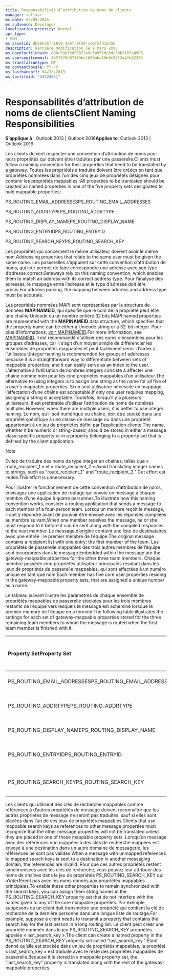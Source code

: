 ```yaml
---
title: Responsabilités d’attribution de noms de clients
manager: soliver
ms.date: 03/09/2015
ms.audience: Developer
localization_priority: Normal
api_type:
- COM
ms.assetid: dbb6ba5f-18c8-426f-9f50-ce6f2fd1dc5b
description: Dernière modification le 9 mars 2015
ms.openlocfilehash: 808c7abf3d29872a8c5095fdc6dc39b2107a8993
ms.sourcegitcommit: 8657170d071f9bcf680aba50b9c07f2a4fb82283
ms.translationtype: MT
ms.contentlocale: fr-FR
ms.lasthandoff: 04/28/2019
ms.locfileid: "33424951"
---
```

# <a name="client-naming-responsibilities"></a><span data-ttu-id="df486-103">Responsabilités d’attribution de noms de clients</span><span class="sxs-lookup"><span data-stu-id="df486-103">Client Naming Responsibilities</span></span>

  
  
<span data-ttu-id="df486-104">**S’applique à** : Outlook 2013 | Outlook 2016</span><span class="sxs-lookup"><span data-stu-id="df486-104">**Applies to**: Outlook 2013 | Outlook 2016</span></span> 
  
<span data-ttu-id="df486-105">Les clients doivent respecter une convention d’attribution de noms pour leurs propriétés qui doivent être traduites par une passerelle.</span><span class="sxs-lookup"><span data-stu-id="df486-105">Clients must follow a naming convention for their properties that need to be translated by a gateway.</span></span> <span data-ttu-id="df486-106">Toutes les propriétés à traduire doivent être créées en tant que propriétés nommées dans l’un des cinq jeux de propriétés désignés pour contenir les propriétés mappables :</span><span class="sxs-lookup"><span data-stu-id="df486-106">All properties to be translated should be created as named properties in one of the five property sets designated to hold mappable properties:</span></span>
  
<span data-ttu-id="df486-107">PS_ROUTING_EMAIL_ADDRESSES</span><span class="sxs-lookup"><span data-stu-id="df486-107">PS_ROUTING_EMAIL_ADDRESSES</span></span>
  
<span data-ttu-id="df486-108">PS_ROUTING_ADDRTYPE</span><span class="sxs-lookup"><span data-stu-id="df486-108">PS_ROUTING_ADDRTYPE</span></span>
  
<span data-ttu-id="df486-109">PS_ROUTING_DISPLAY_NAME</span><span class="sxs-lookup"><span data-stu-id="df486-109">PS_ROUTING_DISPLAY_NAME</span></span>
  
<span data-ttu-id="df486-110">PS_ROUTING_ENTRYID</span><span class="sxs-lookup"><span data-stu-id="df486-110">PS_ROUTING_ENTRYID</span></span>
  
<span data-ttu-id="df486-111">PS_ROUTING_SEARCH_KEY</span><span class="sxs-lookup"><span data-stu-id="df486-111">PS_ROUTING_SEARCH_KEY</span></span>
  
<span data-ttu-id="df486-112">Les propriétés qui concernent le même utilisateur doivent avoir le même nom.</span><span class="sxs-lookup"><span data-stu-id="df486-112">Addressing properties that relate to the same user must be given the same name.</span></span> <span data-ttu-id="df486-113">Les passerelles s’appuient sur cette convention d’attribution de noms, qui leur permet de faire correspondre une adresse avec son type d’adresse correct.</span><span class="sxs-lookup"><span data-stu-id="df486-113">Gateways rely on this naming convention, which enables them to match an address with its correct address type.</span></span> <span data-ttu-id="df486-114">Pour l’analyse des adresses, le mappage entre l’adresse et le type d’adresse doit être précis.</span><span class="sxs-lookup"><span data-stu-id="df486-114">For address parsing, the mapping between address and address type must be accurate.</span></span>
  
<span data-ttu-id="df486-115">Les propriétés nommées MAPI sont représentées par la structure de données **MAPINAMEID,** qui spécifie que le nom de la propriété peut être une chaîne Unicode ou un nombre entière 32 bits.</span><span class="sxs-lookup"><span data-stu-id="df486-115">MAPI named properties are represented with the **MAPINAMEID** data structure, which specifies that the property name can be either a Unicode string or a 32-bit integer.</span></span> <span data-ttu-id="df486-116">Pour plus d’informations, [voir MAPINAMEID](mapinameid.md).</span><span class="sxs-lookup"><span data-stu-id="df486-116">For more information, see [MAPINAMEID](mapinameid.md).</span></span> <span data-ttu-id="df486-117">Il est recommandé d’utiliser des noms d’ensembles pour les groupes d’adresses, car il s’agit d’un moyen simple de différencier les ensembles de propriétés mappables et peut facilement servir d’index à l’utilisateur.</span><span class="sxs-lookup"><span data-stu-id="df486-117">Integer naming is recommended for groups of addresses because it is a straightforward way to differentiate between sets of mappable properties, and it can easily serve as an index to the user.</span></span> <span data-ttu-id="df486-118">L’alternative à l’utilisation de nombres integers consiste à affecter une chaîne comme nom pour les cinq propriétés mappables d’un utilisateur.</span><span class="sxs-lookup"><span data-stu-id="df486-118">The alternative to using integers is to assign one string as the name for all five of a user's mappable properties.</span></span> <span data-ttu-id="df486-119">Si un seul utilisateur nécessite un mappage, l’affectation d’une chaîne est acceptable.</span><span class="sxs-lookup"><span data-stu-id="df486-119">If only one user requires mapping, assigning a string is acceptable.</span></span> <span data-ttu-id="df486-120">Toutefois, lorsqu’il y a plusieurs utilisateurs, il est préférable d’utiliser l’attribution de noms de nombres multiples.</span><span class="sxs-lookup"><span data-stu-id="df486-120">However, when there are multiple users, it is better to use integer naming.</span></span> <span data-ttu-id="df486-121">Le nom, qu’il soit numérique ou chaîne, doit être stocké dans une propriété spécifique à une classe de message ou dans une propriété appartenant à un jeu de propriétés défini par l’application cliente.</span><span class="sxs-lookup"><span data-stu-id="df486-121">The name, whether it be numeric or string-based, should be stored in either a message class-specific property or in a property belonging to a property set that is defined by the client application.</span></span> 
  
> [!NOTE]
> <span data-ttu-id="df486-122">Évitez de traduire des noms de type integer en chaînes, telles que « route_recipient_1 » et « route_recipient_2 ».</span><span class="sxs-lookup"><span data-stu-id="df486-122">Avoid translating integer names to strings, such as "route_recipient_1" and "route_recipient_2."</span></span> <span data-ttu-id="df486-123">Cet effort est inutile.</span><span class="sxs-lookup"><span data-stu-id="df486-123">This effort is unnecessary.</span></span> 
  
<span data-ttu-id="df486-124">Pour illustrer le fonctionnement de cette convention d’attribution de noms, envisagez une application de routage qui envoie un message à chaque membre d’une équipe à quatre personnes.</span><span class="sxs-lookup"><span data-stu-id="df486-124">To illustrate how this naming convention works, consider a routing application that sends a message to each member of a four-person team.</span></span> <span data-ttu-id="df486-125">Lorsqu’un membre reçoit le message, il doit y répondre avant de pouvoir être envoyé avec les réponses compilées au membre suivant.</span><span class="sxs-lookup"><span data-stu-id="df486-125">When one member receives the message, he or she must respond to it before it can be sent along with the compiled responses to the next member.</span></span> <span data-ttu-id="df486-126">Le message d’origine contient une liste de destinataires avec une entrée : le premier membre de l’équipe.</span><span class="sxs-lookup"><span data-stu-id="df486-126">The original message contains a recipient list with one entry: the first member of the team.</span></span> <span data-ttu-id="df486-127">Les propriétés de passerelle mappables des trois autres membres de l’équipe sont incorporées dans le message.</span><span class="sxs-lookup"><span data-stu-id="df486-127">Embedded within the message are the gateway-mappable properties for the other three team members.</span></span> <span data-ttu-id="df486-128">Chaque membre possède cinq propriétés utilisateur principales résidant dans les jeux de propriétés de passerelle mappables, qui sont affectées à un numéro unique en tant que nom.</span><span class="sxs-lookup"><span data-stu-id="df486-128">Each member has five core user properties residing in the gateway-mappable property sets, that are assigned a unique number as a name.</span></span> 
  
<span data-ttu-id="df486-129">Le tableau suivant illustre les paramètres de chaque ensemble de propriétés mappables de passerelle stockées pour les trois membres restants de l’équipe vers lesquels le message est acheminé lorsque le premier membre de l’équipe en a terminé.</span><span class="sxs-lookup"><span data-stu-id="df486-129">The following table illustrates the settings for each set of gateway-mappable properties stored for the three remaining team members to whom the message is routed when the first team member is finished with it.</span></span>
  
|<span data-ttu-id="df486-130">**Property Set**</span><span class="sxs-lookup"><span data-stu-id="df486-130">**Property Set**</span></span>|<span data-ttu-id="df486-131">**Second Team  <br/> Member**</span><span class="sxs-lookup"><span data-stu-id="df486-131">**Second Team  <br/> Member**</span></span>|<span data-ttu-id="df486-132">**Troisième membre de  <br/> l’équipe**</span><span class="sxs-lookup"><span data-stu-id="df486-132">**Third Team  <br/> Member**</span></span>|<span data-ttu-id="df486-133">**Quatrième membre de  <br/> l’équipe**</span><span class="sxs-lookup"><span data-stu-id="df486-133">**Fourth Team  <br/> Member**</span></span>|
|:-----|:-----|:-----|:-----|
|<span data-ttu-id="df486-134">PS_ROUTING_EMAIL_ADDRESSES</span><span class="sxs-lookup"><span data-stu-id="df486-134">PS_ROUTING_EMAIL_ADDRESSES</span></span>  <br/> |<span data-ttu-id="df486-135">Adresse = 0</span><span class="sxs-lookup"><span data-stu-id="df486-135">Address = 0</span></span>  <br/> |<span data-ttu-id="df486-136">Adresse = 1</span><span class="sxs-lookup"><span data-stu-id="df486-136">Address = 1</span></span>  <br/> |<span data-ttu-id="df486-137">Adresse = 2</span><span class="sxs-lookup"><span data-stu-id="df486-137">Address = 2</span></span>  <br/> |
|<span data-ttu-id="df486-138">PS_ROUTING_ADDRTYPE</span><span class="sxs-lookup"><span data-stu-id="df486-138">PS_ROUTING_ADDRTYPE</span></span>  <br/> |<span data-ttu-id="df486-139">Type d’adresse = 0</span><span class="sxs-lookup"><span data-stu-id="df486-139">Address type = 0</span></span>  <br/> |<span data-ttu-id="df486-140">Type d’adresse = 1</span><span class="sxs-lookup"><span data-stu-id="df486-140">Address type = 1</span></span>  <br/> |<span data-ttu-id="df486-141">Type d’adresse = 2</span><span class="sxs-lookup"><span data-stu-id="df486-141">Address type = 2</span></span>  <br/> |
|<span data-ttu-id="df486-142">PS_ROUTING_DISPLAY_NAME</span><span class="sxs-lookup"><span data-stu-id="df486-142">PS_ROUTING_DISPLAY_NAME</span></span>  <br/> |<span data-ttu-id="df486-143">Nom complet = 0</span><span class="sxs-lookup"><span data-stu-id="df486-143">Display name = 0</span></span>  <br/> |<span data-ttu-id="df486-144">Nom complet = 1</span><span class="sxs-lookup"><span data-stu-id="df486-144">Display name = 1</span></span>  <br/> |<span data-ttu-id="df486-145">Nom complet = 2</span><span class="sxs-lookup"><span data-stu-id="df486-145">Display name = 2</span></span>  <br/> |
|<span data-ttu-id="df486-146">PS_ROUTING_ENTRYID</span><span class="sxs-lookup"><span data-stu-id="df486-146">PS_ROUTING_ENTRYID</span></span>  <br/> |<span data-ttu-id="df486-147">Identificateur d’entrée = 0</span><span class="sxs-lookup"><span data-stu-id="df486-147">Entry identifier = 0</span></span>  <br/> |<span data-ttu-id="df486-148">Identificateur d’entrée = 1</span><span class="sxs-lookup"><span data-stu-id="df486-148">Entry identifier = 1</span></span>  <br/> |<span data-ttu-id="df486-149">Identificateur d’entrée = 2</span><span class="sxs-lookup"><span data-stu-id="df486-149">Entry identifier = 2</span></span>  <br/> |
|<span data-ttu-id="df486-150">PS_ROUTING_SEARCH_KEY</span><span class="sxs-lookup"><span data-stu-id="df486-150">PS_ROUTING_SEARCH_KEY</span></span>  <br/> |<span data-ttu-id="df486-151">Clé de recherche = 0</span><span class="sxs-lookup"><span data-stu-id="df486-151">Search key = 0</span></span>  <br/> |<span data-ttu-id="df486-152">Clé de recherche = 1</span><span class="sxs-lookup"><span data-stu-id="df486-152">Search key = 1</span></span>  <br/> |<span data-ttu-id="df486-153">Clé de recherche = 2</span><span class="sxs-lookup"><span data-stu-id="df486-153">Search key = 2</span></span>  <br/> |
   
<span data-ttu-id="df486-154">Les clients qui utilisent des clés de recherche mappables comme références à d’autres propriétés de message doivent reconnaître que les autres propriétés de message ne seront pas traduites, sauf si elles sont placées dans l’un de ces jeux de propriétés mappables.</span><span class="sxs-lookup"><span data-stu-id="df486-154">Clients that use mappable search keys as references to other message properties must recognize that the other message properties will not be translated unless they are placed in one of these mappable property sets.</span></span> <span data-ttu-id="df486-155">Lorsqu’un message avec des références non mappées à des clés de recherche mappées est envoyé à une destination dans un autre domaine de messagerie, les références ne sont pas valides.</span><span class="sxs-lookup"><span data-stu-id="df486-155">When a message with unmapped references to mapped search keys is sent to a destination in another messaging domain, the references are invalid.</span></span> <span data-ttu-id="df486-156">Pour que ces autres propriétés restent synchronisées avec les clés de recherche, vous pouvez leur attribuer des noms de chaînes dans le jeu de propriétés PS_ROUTING_SEARCH_KEY qui n’interfèrent pas avec les noms donnés aux propriétés mappables principales.</span><span class="sxs-lookup"><span data-stu-id="df486-156">To enable these other properties to remain synchronized with the search keys, you can assign them string names in the PS_ROUTING_SEARCH_KEY property set that do not interfere with the names given to any of the core mappable properties.</span></span> <span data-ttu-id="df486-157">Par exemple, supposons qu’un client doit transmettre une propriété qui contient la clé de recherche de la dernière personne dans une longue liste de routage.</span><span class="sxs-lookup"><span data-stu-id="df486-157">For example, suppose a client needs to transmit a property that contains the search key for the last person in a long routing list.</span></span> <span data-ttu-id="df486-158">Le client peut créer une propriété nommée dans le jeu PS_ROUTING_SEARCH_KEY propriétés appelée « last_search_key ».</span><span class="sxs-lookup"><span data-stu-id="df486-158">The client can create a named property in the PS_ROUTING_SEARCH_KEY property set called "last_search_key."</span></span> <span data-ttu-id="df486-159">Étant donné qu’elle est stockée dans un jeu de propriétés mappables, la propriété « last_search_key » est traduite avec le reste des propriétés mappables de passerelle.</span><span class="sxs-lookup"><span data-stu-id="df486-159">Because it is stored in a mappable property set, the "last_search_key" property is translated along with the rest of the gateway-mappable properties.</span></span>
  

